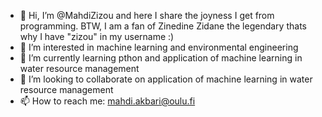 - 👋 Hi, I’m @MahdiZizou and here I share the joyness I get from programming. BTW, I am a fan of Zinedine Zidane the legendary thats why I have "zizou" in my username :)
- 👀 I’m interested in machine learning and environmental engineering
- 🌱 I’m currently learning pthon and application of machine learning in water resource management
- 💞️ I’m looking to collaborate on application of machine learning in water resource management
- 📫 How to reach me: mahdi.akbari@oulu.fi

<!---
MahdiZizou/MahdiZizou is a ✨ special ✨ repository because its `README.md` (this file) appears on your GitHub profile.
You can click the Preview link to take a look at your changes.
--->
